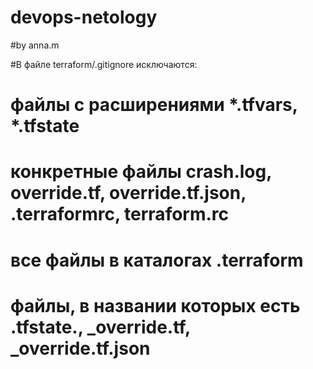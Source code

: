 # devops-netology
#by anna.m

#В файле terraform/.gitignore исключаются:
# файлы с расширениями *.tfvars, *.tfstate
# конкретные файлы crash.log, override.tf, override.tf.json, .terraformrc, terraform.rc
# все файлы в каталогах .terraform
# файлы, в названии которых есть .tfstate., _override.tf, _override.tf.json